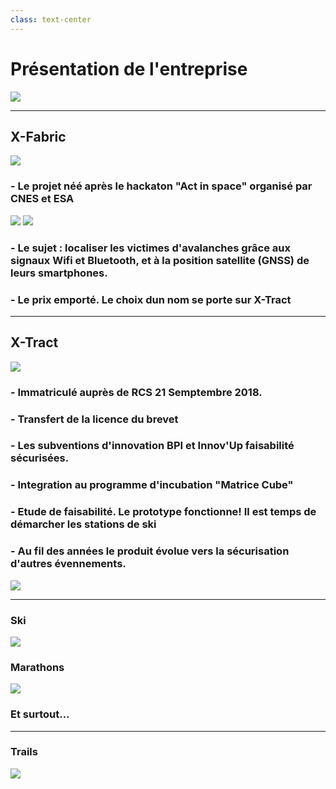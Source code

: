 ```yaml
---
class: text-center
---
```


<h1>Présentation de l'entreprise</h1>
<img src="/img/Xtract.png"/>

---

  <div class="flex-div mb-10">
    <h2 class="mr-5">X-Fabric</h2>
    <img src="/img/x-fabric-logo.png" class="mt-5 w-70" />
  </div>
        <H3>- Le projet néé après le hackaton "Act in space" organisé par CNES et ESA </H3>
    <div class="flex">
            <img src="/img/cnes.jpeg" class="mt-5 ml-10 mr-20 w-70 transform rotate-5" />
            <img src="/img/esa.jpeg" class="mt-5 w-50 transform -rotate-5" />
    </div>
    <h3 class="mt-10">- Le sujet : localiser les victimes d'avalanches grâce aux signaux Wifi et Bluetooth, et à la position satellite (GNSS) de leurs smartphones.</h3>
    <h3 class="mt-10">- Le prix emporté. Le choix dun nom se porte sur X-Tract</h3>

<!-- Steeve Delardière et Titouan Parand - les cofondateurs d'X-Fabric, décident alors de participer au hackathon “ActInSpace”. L’événement international permet aux participants de travailler sur une centaine de problématiques pendant 24 heures, et en simultané sur tous les continents. -->

---

<div>
    <!-- <v-click> -->
      <div class="flex-div mb-10">
          <h2 class="mr-5">X-Tract</h2>
          <img src="/img/x-tract.jpg" class="mt-5 w-50" />
      </div>
        <div class="flex">
            <div>
                <H3>- Immatriculé auprès de RCS 21 Semptembre 2018.</H3>
                <h3>- Transfert de la licence du brevet</h3>
                <h3>- Les subventions d'innovation BPI et Innov'Up faisabilité sécurisées.</h3>
                <h3 class="mr-5">- Integration au programme d'incubation "Matrice Cube"</h3>
                <h3>- Etude de faisabilité. Le prototype fonctionne! Il est temps de démarcher les stations de ski </h3>
                <h3>- Au fil des années le produit évolue vers la sécurisation d'autres évennements.</h3>
            </div>
                <img class="w-50" src="/img/Matrice.png"/>
        </div>
    <!-- </v-click> -->
  </div>

---

  <div class="grid grid-cols-2">
    <div class="flex-end-div">
        <h3>Ski</h3>
        <img class="w-100" src="/img/ski.jpeg"/>
    </div>
    <div class="flex-end-div">
        <h3>Marathons</h3>
        <img src="/img/Marathon.jpeg"/>
    </div>
  </div>
        <div class="flex-end-div">
            <h3 class="mt-20">Et surtout...</h3>
        </div>

<!-- Au fil des années qui ont suivi le projet évolue, et naturellement migre vers la sécurisation d'autres événements. Au moment de mon intégration dans l'équipe, X-Tract est devenu surtout un produit qui permet de sécuriser les trails - les courses à pied qui se déroulent à la montagne. Mais pas seulement. -->

---

<div class="flex-end-div">
        <h3>Trails</h3>
        <img src="/img/trail.jpeg"/>
</div>


<!-- Depuis mon arrivée, nous avons travaillé sans cesse pour faire évoluer la plate-forme X- Tract vers un outil permettant de combler tous les besoins des organisateurs des événements sportifs. Pour cela, nous avons développé les 3 piliers de la plate-forme. -->


